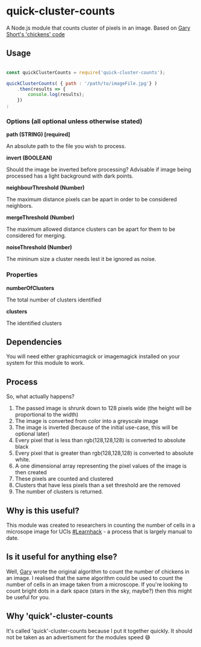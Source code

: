 # quick-cluster-counts
A Node.js module that counts cluster of pixels in an image. Based on [Gary Short's 'chickens' code](https://github.com/garyshort/chickens)

## Usage

```JavaScript

const quickClusterCounts = require('quick-cluster-counts');

quickClusterCounts( { path : '/path/to/imageFile.jpg'} )
    .then(results => {
        console.log(results);
    })
;

```

### Options (all optional unless otherwise stated)

**path (STRING) [required]**

An absolute path to the file you wish to process.

**invert (BOOLEAN)**

Should the image be inverted before processing? Advisable if image being processed has a light background with dark points.

**neighbourThreshold (Number)**

The maximum distance pixels can be apart in order to be considered neighbors.

**mergeThreshold (Number)**

The maximum allowed distance clusters can be apart for them to be considered for merging.

**noiseThreshold (Number)**

The mininum size a cluster needs lest it be ignored as noise.

### Properties

**numberOfClusters**

The total number of clusters identified

**clusters**

The identified clusters

## Dependencies

You will need either graphicsmagick or imagemagick installed on your system for this module to work.

## Process

So, what actually happens? 

1. The passed image is shrunk down to 128 pixels wide (the height will be proportional to the width)
2. The image is converted from color into a greyscale image
3. The image is inverted (because of the initial use-case, this will be optional later)
4. Every pixel that is less than rgb(128,128,128) is converted to absolute black
5. Every pixel that is greater than rgb(128,128,128) is converted to absolute white.
6. A one dimensional array representing the pixel values of the image is then created
7. These pixels are counted and clustered 
8. Clusters that have less pixels than a set threshold are the removed
9. The number of clusters is returned.

## Why is this useful?

This module was created to researchers in counting the number of cells in a microsope image for UCls [#Learnhack](http://learnhack.it) - a process that is largely manual to date. 

## Is it useful for anything else?
Well, [Gary](https://twitter.com/garyshort) wrote the original algorithm to count the number of chickens in an image. I realised that the same algorithm could be used to count the number of cells in an image taken from a microscope. If you're looking to count bright dots in a dark space (stars in the sky, maybe?) then this might be useful for you.

## Why 'quick'-cluster-counts

It's called 'quick'-cluster-counts because I put it together quickly. It should not be taken as an advertisment for the modules speed 😅